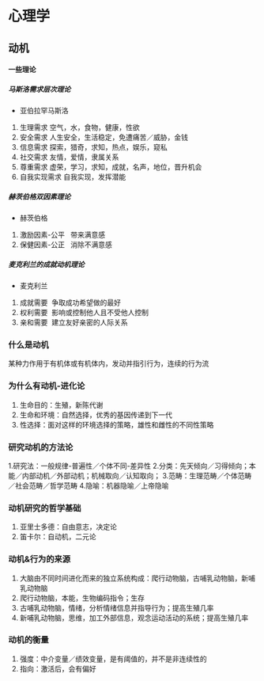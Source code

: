 # 心理学
## 动机
#### 一些理论
##### 马斯洛需求层次理论
* 亚伯拉罕马斯洛
1. 生理需求 空气，水，食物，健康，性欲
2. 安全需求 人生安全，生活稳定，免遭痛苦／威胁，金钱
3. 信息需求 探索，猎奇，求知，热点，娱乐，窥私
4. 社交需求 友情，爱情，隶属关系
5. 尊重需求 虚荣，学习，求知，成就，名声，地位，晋升机会
6. 自我实现需求 自我实现，发挥潜能
##### 赫茨伯格双因素理论
* 赫茨伯格
1. 激励因素-公平   带来满意感
2. 保健因素-公正   消除不满意感
##### 麦克利兰的成就动机理论
* 麦克利兰
1. 成就需要  争取成功希望做的最好
2. 权利需要  影响或控制他人且不受他人控制
3. 亲和需要  建立友好亲密的人际关系
### 什么是动机
某种力作用于有机体或有机体内，发动并指引行为，连续的行为流
### 为什么有动机-进化论
1. 生命目的：生殖，新陈代谢
2. 生命和环境：自然选择，优秀的基因传递到下一代
3. 性选择：面对这样的环境选择的策略，雄性和雌性的不同性策略
### 研究动机的方法论 
1.研究法：一般规律-普遍性／个体不同-差异性
2.分类：先天倾向／习得倾向；本能／内部动机／外部动机；机械取向／认知取向；
3.范畴：生理范畴／个体范畴／社会范畴／哲学范畴
4.隐喻：机器隐喻／上帝隐喻
### 动机研究的哲学基础
1. 亚里士多德：自由意志，决定论
2. 笛卡尔：自动机，二元论
### 动机&行为的来源
1. 大脑由不同时间进化而来的独立系统构成：爬行动物脑，古哺乳动物脑，新哺乳动物脑
2. 爬行动物脑，本能，生物编码指令；生存
3. 古哺乳动物脑，情绪，分析情绪信息并指导行为；提高生殖几率
4. 新哺乳动物脑，思维，加工外部信息，观念运动活动的系统；提高生殖几率
### 动机的衡量
1. 强度：中介变量／绩效变量，是有阈值的，并不是非连续性的
2. 指向：激活后，会有偏好
